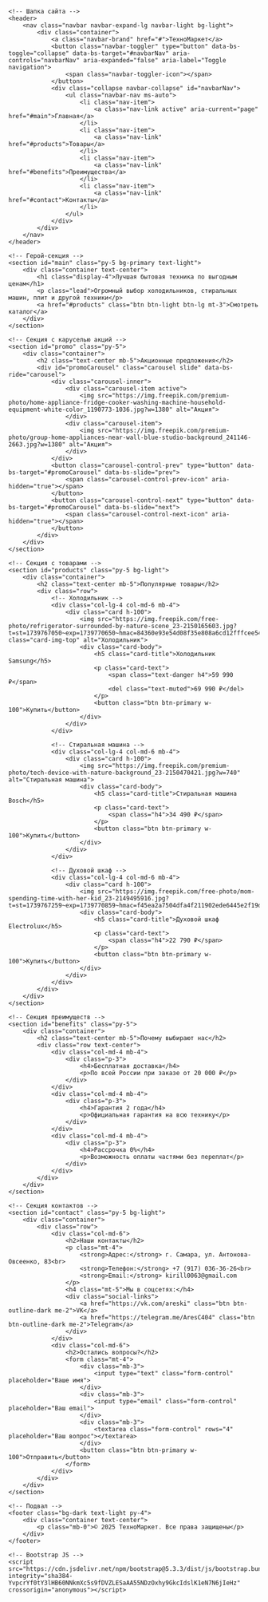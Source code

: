 <!DOCTYPE html>
<html lang="ru">
<head>
    <meta charset="UTF-8">
    <meta name="viewport" content="width=device-width, initial-scale=1.0">
    <title>ТехноМаркет - Магазин бытовой техники</title>
    <!-- Bootstrap CSS -->
    <link href="https://cdn.jsdelivr.net/npm/bootstrap@5.3.3/dist/css/bootstrap.min.css" rel="stylesheet" integrity="sha384-QWTKZyjpPEjISv5WaRU9OFeRpok6YctnYmDr5pNlyT2bRjXh0JMhjY6hW+ALEwIH" crossorigin="anonymous">
    <!-- Custom CSS -->
    <link rel="stylesheet" href="css/style.css">
</head>
<body>

    <!-- Шапка сайта -->
    <header>
        <nav class="navbar navbar-expand-lg navbar-light bg-light">
            <div class="container">
                <a class="navbar-brand" href="#">ТехноМаркет</a>
                <button class="navbar-toggler" type="button" data-bs-toggle="collapse" data-bs-target="#navbarNav" aria-controls="navbarNav" aria-expanded="false" aria-label="Toggle navigation">
                    <span class="navbar-toggler-icon"></span>
                </button>
                <div class="collapse navbar-collapse" id="navbarNav">
                    <ul class="navbar-nav ms-auto">
                        <li class="nav-item">
                            <a class="nav-link active" aria-current="page" href="#main">Главная</a>
                        </li>
                        <li class="nav-item">
                            <a class="nav-link" href="#products">Товары</a>
                        </li>
                        <li class="nav-item">
                            <a class="nav-link" href="#benefits">Преимущества</a>
                        </li>
                        <li class="nav-item">
                            <a class="nav-link" href="#contact">Контакты</a>
                        </li>
                    </ul>
                </div>
            </div>
        </nav>
    </header>

    <!-- Герой-секция -->
    <section id="main" class="py-5 bg-primary text-light">
        <div class="container text-center">
            <h1 class="display-4">Лучшая бытовая техника по выгодным ценам</h1>
            <p class="lead">Огромный выбор холодильников, стиральных машин, плит и другой техники</p>
            <a href="#products" class="btn btn-light btn-lg mt-3">Смотреть каталог</a>
        </div>
    </section>

    <!-- Секция с каруселью акций -->
    <section id="promo" class="py-5">
        <div class="container">
            <h2 class="text-center mb-5">Акционные предложения</h2>
            <div id="promoCarousel" class="carousel slide" data-bs-ride="carousel">
                <div class="carousel-inner">
                    <div class="carousel-item active">
                        <img src="https://img.freepik.com/premium-photo/home-appliance-fridge-cooker-washing-machine-household-equipment-white-color_1190773-1036.jpg?w=1380" alt="Акция">
                    </div>
                    <div class="carousel-item">
                        <img src="https://img.freepik.com/premium-photo/group-home-appliances-near-wall-blue-studio-background_241146-2663.jpg?w=1380" alt="Акция">
                    </div>
                </div>
                <button class="carousel-control-prev" type="button" data-bs-target="#promoCarousel" data-bs-slide="prev">
                    <span class="carousel-control-prev-icon" aria-hidden="true"></span>
                </button>
                <button class="carousel-control-next" type="button" data-bs-target="#promoCarousel" data-bs-slide="next">
                    <span class="carousel-control-next-icon" aria-hidden="true"></span>
                </button>
            </div>
        </div>
    </section>

    <!-- Секция с товарами -->
    <section id="products" class="py-5 bg-light">
        <div class="container">
            <h2 class="text-center mb-5">Популярные товары</h2>
            <div class="row">
                <!-- Холодильник -->
                <div class="col-lg-4 col-md-6 mb-4">
                    <div class="card h-100">
                        <img src="https://img.freepik.com/free-photo/refrigerator-surrounded-by-nature-scene_23-2150165603.jpg?t=st=1739767050~exp=1739770650~hmac=84360e93e54d08f35e808a6cd12fffcee54b444d5c3a359d22d5dc8e5d223513&w=740" class="card-img-top" alt="Холодильник">
                        <div class="card-body">
                            <h5 class="card-title">Холодильник Samsung</h5>
                            <p class="card-text">
                                <span class="text-danger h4">59 990 ₽</span>
                                <del class="text-muted">69 990 ₽</del>
                            </p>
                            <button class="btn btn-primary w-100">Купить</button>
                        </div>
                    </div>
                </div>

                <!-- Стиральная машина -->
                <div class="col-lg-4 col-md-6 mb-4">
                    <div class="card h-100">
                        <img src="https://img.freepik.com/premium-photo/tech-device-with-nature-background_23-2150470421.jpg?w=740" alt="Стиральная машина">
                        <div class="card-body">
                            <h5 class="card-title">Стиральная машина Bosch</h5>
                            <p class="card-text">
                                <span class="h4">34 490 ₽</span>
                            </p>
                            <button class="btn btn-primary w-100">Купить</button>
                        </div>
                    </div>
                </div>

                <!-- Духовой шкаф -->
                <div class="col-lg-4 col-md-6 mb-4">
                    <div class="card h-100">
                        <img src="https://img.freepik.com/free-photo/mom-spending-time-with-her-kid_23-2149495916.jpg?t=st=1739767259~exp=1739770859~hmac=f45ea2a7504dfa4f211902ede6445e2f19d542de667074bc6de49e100e2f8b52&w=900">
                        <div class="card-body">
                            <h5 class="card-title">Духовой шкаф Electrolux</h5>
                            <p class="card-text">
                                <span class="h4">22 790 ₽</span>
                            </p>
                            <button class="btn btn-primary w-100">Купить</button>
                        </div>
                    </div>
                </div>
            </div>
        </div>
    </section>

    <!-- Секция преимуществ -->
    <section id="benefits" class="py-5">
        <div class="container">
            <h2 class="text-center mb-5">Почему выбирают нас</h2>
            <div class="row text-center">
                <div class="col-md-4 mb-4">
                    <div class="p-3">
                        <h4>Бесплатная доставка</h4>
                        <p>По всей России при заказе от 20 000 ₽</p>
                    </div>
                </div>
                <div class="col-md-4 mb-4">
                    <div class="p-3">
                        <h4>Гарантия 2 года</h4>
                        <p>Официальная гарантия на всю технику</p>
                    </div>
                </div>
                <div class="col-md-4 mb-4">
                    <div class="p-3">
                        <h4>Рассрочка 0%</h4>
                        <p>Возможность оплаты частями без переплат</p>
                    </div>
                </div>
            </div>
        </div>
    </section>

    <!-- Секция контактов -->
    <section id="contact" class="py-5 bg-light">
        <div class="container">
            <div class="row">
                <div class="col-md-6">
                    <h2>Наши контакты</h2>
                    <p class="mt-4">
                        <strong>Адрес:</strong> г. Самара, ул. Антонова-Овсеенко, 83<br>
                        <strong>Телефон:</strong> +7 (917) 036-36-26<br>
                        <strong>Email:</strong> kirill0063@gmail.com
                    </p>
                    <h4 class="mt-5">Мы в соцсетях:</h4>
                    <div class="social-links">
                        <a href="https://vk.com/areski" class="btn btn-outline-dark me-2">VK</a>
                        <a href="https://telegram.me/AresC404" class="btn btn-outline-dark me-2">Telegram</a>
                    </div>
                </div>
                <div class="col-md-6">
                    <h2>Остались вопросы?</h2>
                    <form class="mt-4">
                        <div class="mb-3">
                            <input type="text" class="form-control" placeholder="Ваше имя">
                        </div>
                        <div class="mb-3">
                            <input type="email" class="form-control" placeholder="Ваш email">
                        </div>
                        <div class="mb-3">
                            <textarea class="form-control" rows="4" placeholder="Ваш вопрос"></textarea>
                        </div>
                        <button class="btn btn-primary w-100">Отправить</button>
                    </form>
                </div>
            </div>
        </div>
    </section>

    <!-- Подвал -->
    <footer class="bg-dark text-light py-4">
        <div class="container text-center">
            <p class="mb-0">© 2025 ТехноМаркет. Все права защищены</p>
        </div>
    </footer>

    <!-- Bootstrap JS -->
    <script src="https://cdn.jsdelivr.net/npm/bootstrap@5.3.3/dist/js/bootstrap.bundle.min.js" integrity="sha384-YvpcrYf0tY3lHB60NNkmXc5s9fDVZLESaAA55NDzOxhy9GkcIdslK1eN7N6jIeHz" crossorigin="anonymous"></script>
</body>
</html>
